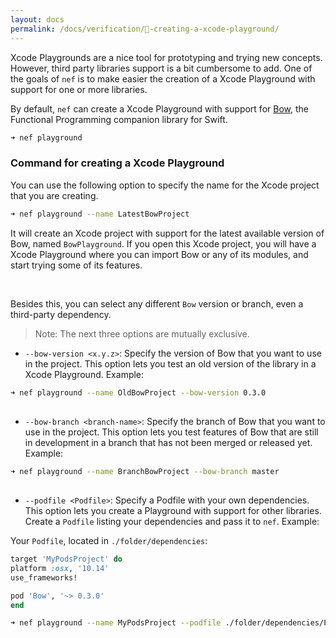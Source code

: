 ```yaml
---
layout: docs
permalink: /docs/verification/📃-creating-a-xcode-playground/
---
```


 Xcode Playgrounds are a nice tool for prototyping and trying new concepts. However, third party libraries support is a bit cumbersome to add. One of the goals of `nef` is to make easier the creation of a Xcode Playground with support for one or more libraries.
 
 By default, `nef` can create a Xcode Playground with support for [Bow](http://bow-swift.io), the Functional Programming companion library for Swift.
 
 ```bash
 ➜ nef playground
 ```

### Command for creating a Xcode Playground
 You can use the following option to specify the name for the Xcode project that you are creating.
 
 ```bash
 ➜ nef playground --name LatestBowProject
 ```
 
 It will create an Xcode project with support for the latest available version of Bow, named `BowPlayground`. If you open this Xcode project, you will have a Xcode Playground where you can import Bow or any of its modules, and start trying some of its features.
 
 &nbsp;
 
 Besides this, you can select any different `Bow` version or branch, even a third-party dependency.
 
 > Note: The next three options are mutually exclusive.
 
 - `--bow-version <x.y.z>`: Specify the version of Bow that you want to use in the project. This option lets you test an old version of the library in a Xcode Playground. Example:
 
 ```bash
 ➜ nef playground --name OldBowProject --bow-version 0.3.0
 ```
 
##
 
 - `--bow-branch <branch-name>`: Specify the branch of Bow that you want to use in the project. This option lets you test features of Bow that are still in development in a branch that has not been merged or released yet. Example:
 
 ```bash
 ➜ nef playground --name BranchBowProject --bow-branch master
 ```
 
##
 
 - `--podfile <Podfile>`: Specify a Podfile with your own dependencies. This option lets you create a Playground with support for other libraries. Create a `Podfile` listing your dependencies and pass it to `nef`. Example:
 
 Your `Podfile`, located in `./folder/dependencies`:
 
 ```ruby
 target 'MyPodsProject' do
 platform :osx, '10.14'
 use_frameworks!
 
 pod 'Bow', '~> 0.3.0'
 end
 ```
 
 ```bash
 ➜ nef playground --name MyPodsProject --podfile ./folder/dependencies/Podfile
 ```
